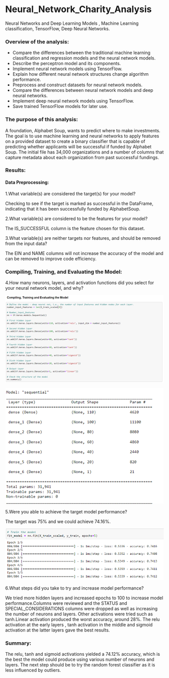 # Neural_Network_Charity_Analysis

Neural Networks and Deep Learning Models , Machine Learning classification, TensorFlow, Deep Neural Networks.

### Overview of the analysis:

- Compare the differences between the traditional machine learning classification and regression models and the neural network models.
- Describe the perceptron model and its components.
- Implement neural network models using TensorFlow.
- Explain how different neural network structures change algorithm performance.
- Preprocess and construct datasets for neural network models.
- Compare the differences between neural network models and deep neural networks.
- Implement deep neural network models using TensorFlow.
- Save trained TensorFlow models for later use.

### The purpose of this analysis:

A foundation, Alphabet Soup, wants to predict where to make investments. The goal is to use machine learning and neural networks to apply features on a provided dataset to create a binary classifier that is capable of predicting whether applicants will be successful if funded by Alphabet Soup. The initial file has 34,000 organizations and a number of columns that capture metadata about each organization from past successful fundings.

### Results:

#### Data Preprocessing:

1.What variable(s) are considered the target(s) for your model?

Checking to see if the target is marked as successful in the DataFrame, indicating that it has been successfully funded by AlphabetSoup.

2.What variable(s) are considered to be the features for your model?

The IS_SUCCESSFUL column is the feature chosen for this dataset.

3.What variable(s) are neither targets nor features, and should be removed from the input data?

The EIN and NAME columns will not increase the accuracy of the model and can be removed to improve code efficiency.

### Compiling, Training, and Evaluating the Model:

4.How many neurons, layers, and activation functions did you select for your neural network model, and why?

![Alt_text](https://github.com/RGK73/Neural_Network_Charity_Analysis/blob/main/Images/optimisation.png)

![Alt_text](https://github.com/RGK73/Neural_Network_Charity_Analysis/blob/main/Images/model.png)

5.Were you able to achieve the target model performance?

The target was 75% and we could achieve 74.16%.

![Alt_text](https://github.com/RGK73/Neural_Network_Charity_Analysis/blob/main/Images/efficiency.png)

6.What steps did you take to try and increase model performance?

We tried more hidden layers and increased epochs to 100 to increase model performance.Columns were reviewed and the STATUS and SPECIAL_CONSIDERATIONS columns were dropped as well as increasing the number of neurons and layers. Other activations were tried such as tanh.Linear activation produced the worst accuracy, around 28%. The relu activation at the early layers , tanh activation in the middle and sigmoid activation at the latter layers gave the best results.

### Summary: 

The relu, tanh and sigmoid activations yielded a 74.12% accuracy, which is the best the model could produce using various number of neurons and layers. The next step should be to try the random forest classifier as it is less influenced by outliers.

